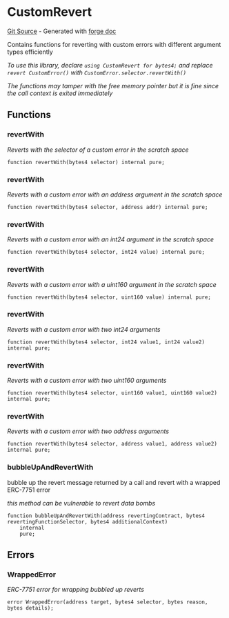 # CustomRevert
[Git Source](https://github.com/uniswap/v4-core/blob/d4185626c68e29de37023e453623d44cb9c12b51/src/libraries/CustomRevert.sol) - Generated with [forge doc](https://book.getfoundry.sh/reference/forge/forge-doc)

Contains functions for reverting with custom errors with different argument types efficiently

*To use this library, declare `using CustomRevert for bytes4;` and replace `revert CustomError()` with
`CustomError.selector.revertWith()`*

*The functions may tamper with the free memory pointer but it is fine since the call context is exited immediately*


## Functions
### revertWith

*Reverts with the selector of a custom error in the scratch space*


```solidity
function revertWith(bytes4 selector) internal pure;
```

### revertWith

*Reverts with a custom error with an address argument in the scratch space*


```solidity
function revertWith(bytes4 selector, address addr) internal pure;
```

### revertWith

*Reverts with a custom error with an int24 argument in the scratch space*


```solidity
function revertWith(bytes4 selector, int24 value) internal pure;
```

### revertWith

*Reverts with a custom error with a uint160 argument in the scratch space*


```solidity
function revertWith(bytes4 selector, uint160 value) internal pure;
```

### revertWith

*Reverts with a custom error with two int24 arguments*


```solidity
function revertWith(bytes4 selector, int24 value1, int24 value2) internal pure;
```

### revertWith

*Reverts with a custom error with two uint160 arguments*


```solidity
function revertWith(bytes4 selector, uint160 value1, uint160 value2) internal pure;
```

### revertWith

*Reverts with a custom error with two address arguments*


```solidity
function revertWith(bytes4 selector, address value1, address value2) internal pure;
```

### bubbleUpAndRevertWith

bubble up the revert message returned by a call and revert with a wrapped ERC-7751 error

*this method can be vulnerable to revert data bombs*


```solidity
function bubbleUpAndRevertWith(address revertingContract, bytes4 revertingFunctionSelector, bytes4 additionalContext)
    internal
    pure;
```

## Errors
### WrappedError
*ERC-7751 error for wrapping bubbled up reverts*


```solidity
error WrappedError(address target, bytes4 selector, bytes reason, bytes details);
```

